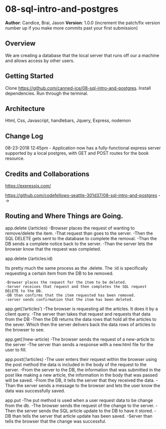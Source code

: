 # 08-sql-intro-and-postgres

**Author**: Candice, Brai, Jason
**Version**: 1.0.0 (increment the patch/fix version number up if you make more commits past your first submission)

## Overview
We are creating a database that the local server that runs off our a machine and allows access by other users.

## Getting Started
 
 Clone https://github.com/canned-ice/08-sql-intro-and-postgres. Install dependencies. Run through the terminal. 

## Architecture

Html, Css, Javascript, handlebars, Jquery, Express, nodemon

## Change Log

08-23-2018 12:45pm - Application now has a fully-functional express server supported by a local postgres, with GET and POST routes for the book resource.

## Credits and Collaborations

https://expressjs.com/

https://github.com/codefellows-seattle-301d37/08-sql-intro-and-postgres
-->

## Routing and Where Things are Going. 

app.delete (/articles)
	-Browser places the request of wanting to  remove/delete the item.
	-That request than goes to the server. 
	-Then the SQL DELETE gets sent to the database to complete the removal.
	-Than the DB sends a complete notice back to the server. 
	-Than the server lets the browser know that the request was completed.

app.delete (/articles:id)

Its pretty much the same process as the .delete. The :id is specifically requesting a certain item from the DB to be removed. 

	-Browser places the request for the item to be deleted.
	-Server receives that request and then completes the SQL request DELETE to the DB. 
	-DB than confirms that the item requested has been removed. 
	-server sends confirmation that the item has been deleted.

app.get(‘/articles’)
 	-The browser is requesting all the articles. It does it by a client query. 
	-The server than takes that request and requests that data from the DB
    -Then the DB returns the data rows that hold all the articles to the sever. Which then the server delivers back the data rows of articles to the browser to see. 

app.get(‘/new-article)
	-The browser sends the request of a new-article to the server 
	-The server than sends a response with a new.html file for the user to fill. 

app.post(‘/articles)
      -The user enters their request within the browser using the post method the data is included in the body of the request to the server. 
      -From the server to the DB, the information that was submitted in the post like making a new article, the information in the body that was passed will be saved.
      -From the DB, it tells the server that they received the data.
      -Than the server sends a message to the browser and lets the user know the data was successfully saved.

app.put 
    -The put method is used when a user request data to be change from the db.
	-The browser sends the request of the change to the server. 
	-Then the server sends the SQL article update to the DB to have it stored. 
	-DB than tells the server that article update has been saved.
	-Server than tells the browser that the change was successful.

	
